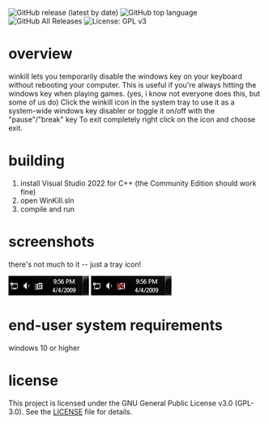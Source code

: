 ![GitHub release (latest by date)](https://img.shields.io/github/v/release/N6REJ/winkill)
![GitHub top language](https://img.shields.io/github/languages/top/N6REJ/winkill)
![GitHub All Releases](https://img.shields.io/github/downloads/N6REJ/winkill/total)
![License: GPL v3](https://img.shields.io/badge/License-GPLv3-blue.svg)

# overview
winkill lets you temporarily disable the windows key on your keyboard without rebooting your computer. 
This is useful if you're always hitting the windows key when playing games. (yes, i know not everyone does this, but some of us do)
Click the winkill icon in the system tray to use it as a system-wide windows key disabler or toggle it on/off with the "pause"/"break" key
To exit completely right click on the icon and choose exit.

# building

1. install Visual Studio 2022 for C++ (the Community Edition should work fine)
2. open WinKill.sln
3. compile and run

# screenshots

there's not much to it -- just a tray icon!

![windows key active](https://raw.githubusercontent.com/clangen/clangen-projects-static/master/winkill/screenshots/active.png)
![windows key killed](https://raw.githubusercontent.com/clangen/clangen-projects-static/master/winkill/screenshots/killed.png)

# end-user system requirements
windows 10 or higher

# license
This project is licensed under the GNU General Public License v3.0 (GPL-3.0). See the [LICENSE](LICENSE) file for details.
